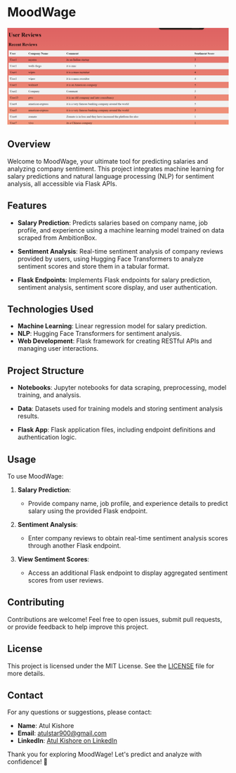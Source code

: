 # MoodWage

![MoodWage](https://github.com/Atulok0506/MOODWAGE/blob/main/moodwage1.png)

## Overview

Welcome to MoodWage, your ultimate tool for predicting salaries and analyzing company sentiment. This project integrates machine learning for salary predictions and natural language processing (NLP) for sentiment analysis, all accessible via Flask APIs.

## Features

- **Salary Prediction**: Predicts salaries based on company name, job profile, and experience using a machine learning model trained on data scraped from AmbitionBox.
  
- **Sentiment Analysis**: Real-time sentiment analysis of company reviews provided by users, using Hugging Face Transformers to analyze sentiment scores and store them in a tabular format.

- **Flask Endpoints**: Implements Flask endpoints for salary prediction, sentiment analysis, sentiment score display, and user authentication.

## Technologies Used

- **Machine Learning**: Linear regression model for salary prediction.
- **NLP**: Hugging Face Transformers for sentiment analysis.
- **Web Development**: Flask framework for creating RESTful APIs and managing user interactions.

## Project Structure

- **Notebooks**: Jupyter notebooks for data scraping, preprocessing, model training, and analysis.
  
- **Data**: Datasets used for training models and storing sentiment analysis results.
  
- **Flask App**: Flask application files, including endpoint definitions and authentication logic.

## Usage

To use MoodWage:

1. **Salary Prediction**:
   - Provide company name, job profile, and experience details to predict salary using the provided Flask endpoint.
  
2. **Sentiment Analysis**:
   - Enter company reviews to obtain real-time sentiment analysis scores through another Flask endpoint.

3. **View Sentiment Scores**:
   - Access an additional Flask endpoint to display aggregated sentiment scores from user reviews.

## Contributing

Contributions are welcome! Feel free to open issues, submit pull requests, or provide feedback to help improve this project.

## License

This project is licensed under the MIT License. See the [LICENSE](LICENSE) file for more details.

## Contact

For any questions or suggestions, please contact:

- **Name**: Atul Kishore
- **Email**: atulstar900@gmail.com
- **LinkedIn**: [Atul Kishore on LinkedIn](https://www.linkedin.com/in/atul-kishore-b16991179/)

Thank you for exploring MoodWage! Let's predict and analyze with confidence! 🚀
